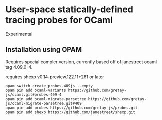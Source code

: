 # User-space statically-defined tracing probes for OCaml

Experimental

## Installation using OPAM

Requires special compler version, currently based off of janestreet
ocaml tag 4.09.0-4.

requires shexp v0.14-preview.122.11+261 or later

```
opam switch create probes-409js --empty
opam pin add ocaml-variants https://github.com/gretay-js/ocaml.git#probes-409-4
opam pin add ocaml-migrate-parsetree https://github.com/gretay-js/ocaml-migrate-parsetree.git#409
opam pin add probes https://github.com/gretay-js/probes.git
opam pin add shexp https://github.com/janestreet/shexp.git
```
